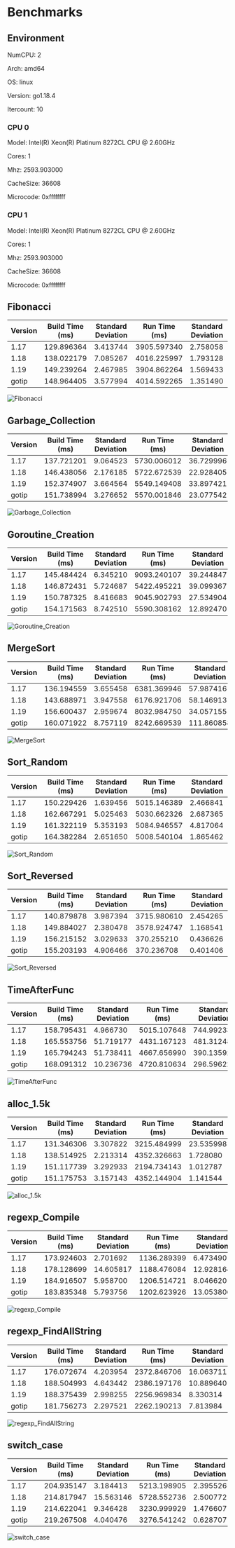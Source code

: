 # Benchmarks

## Environment

NumCPU: 2

Arch: amd64

OS: linux

Version: go1.18.4

Itercount: 10

### CPU 0

Model: Intel(R) Xeon(R) Platinum 8272CL CPU @ 2.60GHz

Cores: 1

Mhz: 2593.903000

CacheSize: 36608

Microcode: 0xffffffff

### CPU 1

Model: Intel(R) Xeon(R) Platinum 8272CL CPU @ 2.60GHz

Cores: 1

Mhz: 2593.903000

CacheSize: 36608

Microcode: 0xffffffff

## Fibonacci

| Version | Build Time (ms) | Standard Deviation | Run Time (ms) | Standard Deviation |
| ------ | ------ | ------ | ------ | ------ |
| 1.17 | 129.896364 | 3.413744 | 3905.597340 | 2.758058 |
| 1.18 | 138.022179 | 7.085267 | 4016.225997 | 1.793128 |
| 1.19 | 149.239264 | 2.467985 | 3904.862264 | 1.569433 |
| gotip | 148.964405 | 3.577994 | 4014.592265 | 1.351490 |

![Fibonacci](./Fibonacci__016be0f0bc.png)

## Garbage_Collection

| Version | Build Time (ms) | Standard Deviation | Run Time (ms) | Standard Deviation |
| ------ | ------ | ------ | ------ | ------ |
| 1.17 | 137.721201 | 9.064523 | 5730.006012 | 36.729996 |
| 1.18 | 146.438056 | 2.176185 | 5722.672539 | 22.928405 |
| 1.19 | 152.374907 | 3.664564 | 5549.149408 | 33.897421 |
| gotip | 151.738994 | 3.276652 | 5570.001846 | 23.077542 |

![Garbage_Collection](./Garbage_Collection__f27466590e.png)

## Goroutine_Creation

| Version | Build Time (ms) | Standard Deviation | Run Time (ms) | Standard Deviation |
| ------ | ------ | ------ | ------ | ------ |
| 1.17 | 145.484424 | 6.345210 | 9093.240107 | 39.244847 |
| 1.18 | 146.872431 | 5.724687 | 5422.495221 | 39.099367 |
| 1.19 | 150.787325 | 8.416683 | 9045.902793 | 27.534904 |
| gotip | 154.171563 | 8.742510 | 5590.308162 | 12.892470 |

![Goroutine_Creation](./Goroutine_Creation__c0773f341a.png)

## MergeSort

| Version | Build Time (ms) | Standard Deviation | Run Time (ms) | Standard Deviation |
| ------ | ------ | ------ | ------ | ------ |
| 1.17 | 136.194559 | 3.655458 | 6381.369946 | 57.987416 |
| 1.18 | 143.688971 | 3.947558 | 6176.921706 | 58.146913 |
| 1.19 | 156.600437 | 2.959674 | 8032.984750 | 34.057155 |
| gotip | 160.071922 | 8.757119 | 8242.669539 | 111.860858 |

![MergeSort](./MergeSort__619024e898.png)

## Sort_Random

| Version | Build Time (ms) | Standard Deviation | Run Time (ms) | Standard Deviation |
| ------ | ------ | ------ | ------ | ------ |
| 1.17 | 150.229426 | 1.639456 | 5015.146389 | 2.466841 |
| 1.18 | 162.667291 | 5.025463 | 5030.662326 | 2.687365 |
| 1.19 | 161.322119 | 5.353193 | 5084.946557 | 4.817064 |
| gotip | 164.382284 | 2.651650 | 5008.540104 | 1.865462 |

![Sort_Random](./Sort_Random__7a0a58c9e3.png)

## Sort_Reversed

| Version | Build Time (ms) | Standard Deviation | Run Time (ms) | Standard Deviation |
| ------ | ------ | ------ | ------ | ------ |
| 1.17 | 140.879878 | 3.987394 | 3715.980610 | 2.454265 |
| 1.18 | 149.884027 | 2.380478 | 3578.924747 | 1.168541 |
| 1.19 | 156.215152 | 3.029633 | 370.255210 | 0.436626 |
| gotip | 155.203193 | 4.906466 | 370.236708 | 0.401406 |

![Sort_Reversed](./Sort_Reversed__4f239a2e28.png)

## TimeAfterFunc

| Version | Build Time (ms) | Standard Deviation | Run Time (ms) | Standard Deviation |
| ------ | ------ | ------ | ------ | ------ |
| 1.17 | 158.795431 | 4.966730 | 5015.107648 | 744.992337 |
| 1.18 | 165.553756 | 51.719177 | 4431.167123 | 481.312483 |
| 1.19 | 165.794243 | 51.738411 | 4667.656990 | 390.135928 |
| gotip | 168.091312 | 10.236736 | 4720.810634 | 296.596226 |

![TimeAfterFunc](./TimeAfterFunc__b4a2fe2bf5.png)

## alloc_1.5k

| Version | Build Time (ms) | Standard Deviation | Run Time (ms) | Standard Deviation |
| ------ | ------ | ------ | ------ | ------ |
| 1.17 | 131.346306 | 3.307822 | 3215.484999 | 23.535998 |
| 1.18 | 138.514925 | 2.213314 | 4352.326663 | 1.728080 |
| 1.19 | 151.117739 | 3.292933 | 2194.734143 | 1.012787 |
| gotip | 151.175753 | 3.157143 | 4352.144904 | 1.141544 |

![alloc_1.5k](./alloc_1.5k__78691b2f49.png)

## regexp_Compile

| Version | Build Time (ms) | Standard Deviation | Run Time (ms) | Standard Deviation |
| ------ | ------ | ------ | ------ | ------ |
| 1.17 | 173.924603 | 2.701692 | 1136.289399 | 6.473490 |
| 1.18 | 178.128699 | 14.605817 | 1188.476084 | 12.928164 |
| 1.19 | 184.916507 | 5.958700 | 1206.514721 | 8.046620 |
| gotip | 183.835348 | 5.793756 | 1202.623926 | 13.053806 |

![regexp_Compile](./regexp_Compile__b52c0e0ed5.png)

## regexp_FindAllString

| Version | Build Time (ms) | Standard Deviation | Run Time (ms) | Standard Deviation |
| ------ | ------ | ------ | ------ | ------ |
| 1.17 | 176.072674 | 4.203954 | 2372.846706 | 16.063711 |
| 1.18 | 188.504993 | 4.643442 | 2386.197176 | 10.889640 |
| 1.19 | 188.375439 | 2.998255 | 2256.969834 | 8.330314 |
| gotip | 181.756273 | 2.297521 | 2262.190213 | 7.813984 |

![regexp_FindAllString](./regexp_FindAllString__efbe67306d.png)

## switch_case

| Version | Build Time (ms) | Standard Deviation | Run Time (ms) | Standard Deviation |
| ------ | ------ | ------ | ------ | ------ |
| 1.17 | 204.935147 | 3.184413 | 5213.198905 | 2.395526 |
| 1.18 | 214.817947 | 15.563146 | 5728.552736 | 2.500772 |
| 1.19 | 214.622041 | 9.346428 | 3230.999929 | 1.476607 |
| gotip | 219.267508 | 4.040476 | 3276.541242 | 0.628707 |

![switch_case](./switch_case__725e73000e.png)

